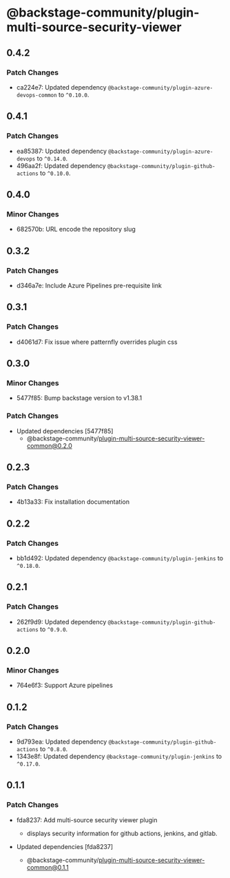 # @backstage-community/plugin-multi-source-security-viewer

## 0.4.2

### Patch Changes

- ca224e7: Updated dependency `@backstage-community/plugin-azure-devops-common` to `^0.10.0`.

## 0.4.1

### Patch Changes

- ea85387: Updated dependency `@backstage-community/plugin-azure-devops` to `^0.14.0`.
- 496aa2f: Updated dependency `@backstage-community/plugin-github-actions` to `^0.10.0`.

## 0.4.0

### Minor Changes

- 682570b: URL encode the repository slug

## 0.3.2

### Patch Changes

- d346a7e: Include Azure Pipelines pre-requisite link

## 0.3.1

### Patch Changes

- d4061d7: Fix issue where patternfly overrides plugin css

## 0.3.0

### Minor Changes

- 5477f85: Bump backstage version to v1.38.1

### Patch Changes

- Updated dependencies [5477f85]
  - @backstage-community/plugin-multi-source-security-viewer-common@0.2.0

## 0.2.3

### Patch Changes

- 4b13a33: Fix installation documentation

## 0.2.2

### Patch Changes

- bb1d492: Updated dependency `@backstage-community/plugin-jenkins` to `^0.18.0`.

## 0.2.1

### Patch Changes

- 262f9d9: Updated dependency `@backstage-community/plugin-github-actions` to `^0.9.0`.

## 0.2.0

### Minor Changes

- 764e6f3: Support Azure pipelines

## 0.1.2

### Patch Changes

- 9d793ea: Updated dependency `@backstage-community/plugin-github-actions` to `^0.8.0`.
- 1343e8f: Updated dependency `@backstage-community/plugin-jenkins` to `^0.17.0`.

## 0.1.1

### Patch Changes

- fda8237: Add multi-source security viewer plugin

  - displays security information for github actions, jenkins, and gitlab.

- Updated dependencies [fda8237]
  - @backstage-community/plugin-multi-source-security-viewer-common@0.1.1
